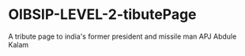 # OIBSIP-LEVEL-2-tibutePage
A tribute page to india's former president and missile man APJ Abdule Kalam
